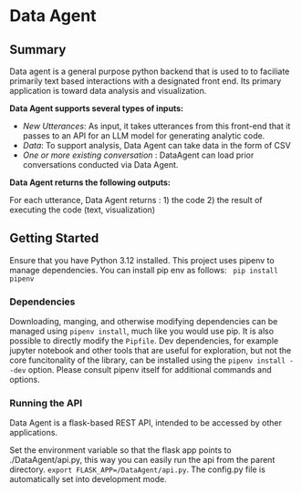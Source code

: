 # Data Agent 

## Summary
Data agent is a general purpose python backend that is used to to faciliate primarily text based interactions with a designated front end. Its primary application is toward data analysis and visualization.

**Data Agent supports several types of inputs:**
- *New Utterances*: As input, it takes utterances from this front-end that it passes to an API for an LLM model for generating analytic code.
- *Data*: To support analysis, Data Agent can take data in the form of CSV
- *One or more existing conversation* : DataAgent can load prior conversations conducted via Data Agent. 

**Data Agent returns the following outputs:**

For each utterance, Data Agent returns : 1) the code 2) the result of executing the code (text, visualization)

## Getting Started

Ensure that you have Python 3.12 installed. This project uses pipenv to manage dependencies. You can install pip env as follows: ``` pip install pipenv```

### Dependencies
Downloading, manging, and otherwise modifying dependencies can be managed using ```pipenv install```, much like you would use pip. It is also possible to directly modify the ```Pipfile```.  Dev dependencies, for example jupyter notebook and other tools that are useful for exploration, but not the core funcitonality of the library, can be installed using the ```pipenv install --dev``` option. Please consult pipenv itself for additional commands and options.

### Running the API
Data Agent is a flask-based REST API, intended to be accessed by other applications.

Set the environment variable so that the flask app points to ./DataAgent/api.py, this way you can easily run the api from the parent directory.
```export FLASK_APP=/DataAgent/api.py```. The config.py file is automatically set into development mode.

